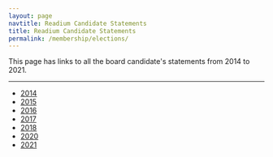 ```yaml
---
layout: page
navtitle: Readium Candidate Statements
title: Readium Candidate Statements
permalink: /membership/elections/
---
```

This page has links to all the board candidate's statements from 2014 to 2021.
<hr>
    
 - [2014](./elections/2014/)
 - [2015](./elections/2015/)    
 - [2016](./elections/2016/)    
 - [2017](./elections/2017/) 
 - [2018](./elections/2018/)  
 - [2020](./elections/2020/)
 - [2021](./elections/2021/)
